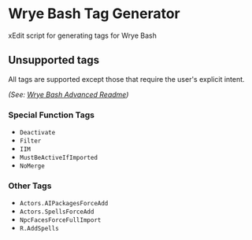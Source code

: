 # Wrye Bash Tag Generator

xEdit script for generating tags for Wrye Bash

## Unsupported tags

All tags are supported except those that require the user's explicit intent.

*(See: [Wrye Bash Advanced Readme](https://wrye-bash.github.io/docs/Wrye%20Bash%20Advanced%20Readme.html))*

### Special Function Tags

- `Deactivate`
- `Filter`
- `IIM`
- `MustBeActiveIfImported`
- `NoMerge`

### Other Tags

- `Actors.AIPackagesForceAdd`
- `Actors.SpellsForceAdd`
- `NpcFacesForceFullImport`
- `R.AddSpells`
